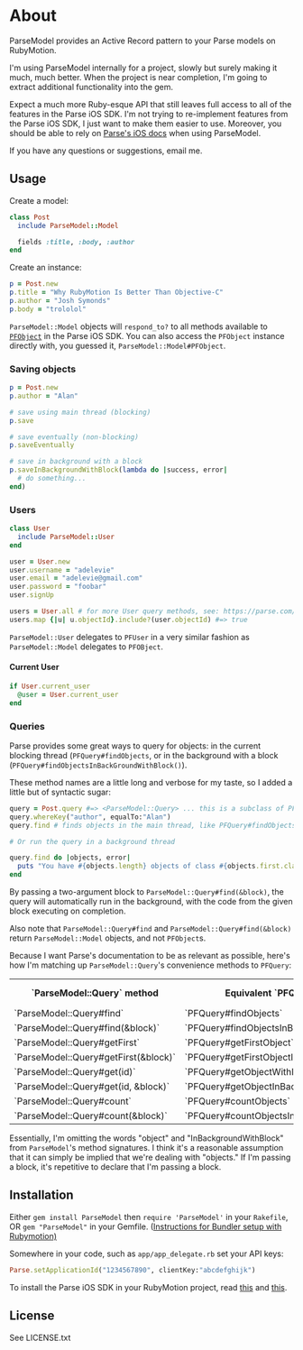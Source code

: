 # About

ParseModel provides an Active Record pattern to your Parse models on RubyMotion.

I'm using ParseModel internally for a project, slowly but surely making it much, much better. When the project is near completion, I'm going to extract additional functionality into the gem.

Expect a much more Ruby-esque API that still leaves full access to all of the features in the Parse iOS SDK. I'm not trying to re-implement features from the Parse iOS SDK, I just want to make them easier to use. Moreover, you should be able to rely on [Parse's iOS docs](https://parse.com/docs/ios/api/) when using ParseModel.

If you have any questions or suggestions, email me.

## Usage

Create a model:

```ruby
class Post
  include ParseModel::Model

  fields :title, :body, :author
end
```

Create an instance:

```ruby
p = Post.new
p.title = "Why RubyMotion Is Better Than Objective-C"
p.author = "Josh Symonds"
p.body = "trololol"
```

`ParseModel::Model` objects will `respond_to?` to all methods available to [`PFObject`](https://parse.com/docs/ios/api/Classes/PFObject.html) in the Parse iOS SDK. You can also access the `PFObject` instance directly with, you guessed it, `ParseModel::Model#PFObject`.

### Saving objects

```ruby
p = Post.new
p.author = "Alan"

# save using main thread (blocking)
p.save

# save eventually (non-blocking)
p.saveEventually

# save in background with a block
p.saveInBackgroundWithBlock(lambda do |success, error|
  # do something...
end)

```

### Users

```ruby
class User
  include ParseModel::User
end

user = User.new
user.username = "adelevie"
user.email = "adelevie@gmail.com"
user.password = "foobar"
user.signUp

users = User.all # for more User query methods, see: https://parse.com/questions/why-does-querying-for-a-user-create-a-second-user-class 
users.map {|u| u.objectId}.include?(user.objectId) #=> true
```

`ParseModel::User` delegates to `PFUser` in a very similar fashion as `ParseModel::Model` delegates to `PFOBject`.

#### Current User

```ruby
if User.current_user
  @user = User.current_user
end
```

### Queries

Parse provides some great ways to query for objects: in the current blocking thread (`PFQuery#findObjects`, or in the background with a block (`PFQuery#findObjectsInBackGroundWithBlock()`).

These method names are a little long and verbose for my taste, so I added a little but of syntactic sugar:

```ruby
query = Post.query #=> <ParseModel::Query> ... this is a subclass of PFQuery
query.whereKey("author", equalTo:"Alan")
query.find # finds objects in the main thread, like PFQuery#findObjects

# Or run the query in a background thread

query.find do |objects, error|
  puts "You have #{objects.length} objects of class #{objects.first.class}."
end
```

By passing a two-argument block to `ParseModel::Query#find(&block)`, the query will automatically run in the background, with the code from the given block executing on completion.

Also note that `ParseModel::Query#find` and `ParseModel::Query#find(&block)` return `ParseModel::Model` objects, and not `PFObject`s.

Because I want Parse's documentation to be as relevant as possible, here's how I'm matching up `ParseModel::Query`'s convenience methods to `PFQuery`:

<table>
  <tr>
    <th>`ParseModel::Query` method</th>
    <th>Equivalent `PFQuery` method</th>
    <th>Parse Documentation</th>
  </tr>
  <tr>
    <td>`ParseModel::Query#find`</td>
    <td>`PFQuery#findObjects`</td>
    <td><a href='https://parse.com/docs/ios/api/Classes/PFQuery.html#//api/name/findObjects'>here</a></td>
  </tr>
  <tr>
    <td>`ParseModel::Query#find(&block)`</td>
    <td>`PFQuery#findObjectsInBackgroundWithBlock`</td>
    <td><a href='https://parse.com/docs/ios/api/Classes/PFQuery.html#//api/name/countObjectsInBackgroundWithBlock:'>here</a></td>
  </tr>
  <tr>
    <td>`ParseModel::Query#getFirst`</td>
    <td>`PFQuery#getFirstObject`</td>
    <td><a href='https://parse.com/docs/ios/api/Classes/PFQuery.html#//api/name/getFirstObject'>here</a></td>
  </tr>
  <tr>
    <td>`ParseModel::Query#getFirst(&block)`</td>
    <td>`PFQuery#getFirstObjectInBackgroundWithBlock`</td>
    <td><a href='https://parse.com/docs/ios/api/Classes/PFQuery.html#//api/name/getFirstObjectInBackgroundWithBlock:'>here</a></td>
  </tr>
  <tr>
    <td>`ParseModel::Query#get(id)`</td>
    <td>`PFQuery#getObjectWithId`</td>
    <td><a href='https://parse.com/docs/ios/api/Classes/PFQuery.html#//api/name/getFirstObject'>here</a></td>
  </tr>
  <tr>
    <td>`ParseModel::Query#get(id, &block)`</td>
    <td>`PFQuery#getObjectInBackgroundWithId:block:`</td>
    <td><a href='https://parse.com/docs/ios/api/Classes/PFQuery.html#//api/name/getFirstObjectInBackgroundWithBlock:'>here</a></td>
  </tr>
  <tr>
    <td>`ParseModel::Query#count`</td>
    <td>`PFQuery#countObjects`</td>
    <td><a href='https://parse.com/docs/ios/api/Classes/PFQuery.html#//api/name/countObjects'>here</a></td>
  </tr>
  <tr>
    <td>`ParseModel::Query#count(&block)`</td>
    <td>`PFQuery#countObjectsInBackgroundWithBlock`</td>
    <td><a href='https://parse.com/docs/ios/api/Classes/PFQuery.html#//api/name/countObjectsInBackgroundWithBlock:'>here</a></td>
  </tr>
</table>

Essentially, I'm omitting the words "object" and "InBackgroundWithBlock" from `ParseModel`'s method signatures. I think it's a reasonable assumption that it can simply be implied that we're dealing with "objects." If I'm passing a block, it's repetitive to declare that I'm passing a block.

## Installation

Either `gem install ParseModel` then `require 'ParseModel'` in your `Rakefile`, OR
`gem "ParseModel"` in your Gemfile. ([Instructions for Bundler setup with Rubymotion)](http://thunderboltlabs.com/posts/using-bundler-with-rubymotion)

Somewhere in your code, such as `app/app_delegate.rb` set your API keys:

```ruby
Parse.setApplicationId("1234567890", clientKey:"abcdefghijk")
```

To install the Parse iOS SDK in your RubyMotion project, read [this](http://www.rubymotion.com/developer-center/guides/project-management/#_using_3rd_party_libraries) and  [this](http://stackoverflow.com/a/10453895/94154).

## License

See LICENSE.txt